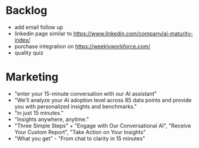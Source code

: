 # Backlog
- add email follow up 
- linkedin page similar to https://www.linkedin.com/company/ai-maturity-index/
- purchase integration on https://weeklyworkforce.com/
- quality quiz

# Marketing
- "enter your 15-minute conversation with our AI assistant"
- "We'll analyze your AI adoption level across 85 data points and provide you with personalized insights and benchmarks."
- "in just 15 minutes."
- "Insights anywhere, anytime."
- "Three Simple Steps" + "Engage with Our Conversational AI", "Receive Your Custom Report", "Take Action on Your Insights"
- "What you get" - "From chat to clarity in 15 minutes"